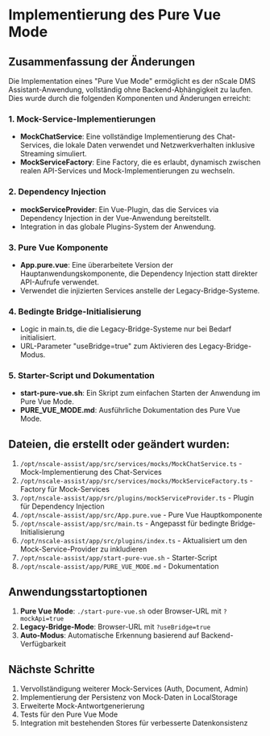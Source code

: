 # Implementierung des Pure Vue Mode

## Zusammenfassung der Änderungen

Die Implementation eines "Pure Vue Mode" ermöglicht es der nScale DMS Assistant-Anwendung, vollständig ohne Backend-Abhängigkeit zu laufen. Dies wurde durch die folgenden Komponenten und Änderungen erreicht:

### 1. Mock-Service-Implementierungen

- **MockChatService**: Eine vollständige Implementierung des Chat-Services, die lokale Daten verwendet und Netzwerkverhalten inklusive Streaming simuliert.
- **MockServiceFactory**: Eine Factory, die es erlaubt, dynamisch zwischen realen API-Services und Mock-Implementierungen zu wechseln.

### 2. Dependency Injection

- **mockServiceProvider**: Ein Vue-Plugin, das die Services via Dependency Injection in der Vue-Anwendung bereitstellt.
- Integration in das globale Plugins-System der Anwendung.

### 3. Pure Vue Komponente

- **App.pure.vue**: Eine überarbeitete Version der Hauptanwendungskomponente, die Dependency Injection statt direkter API-Aufrufe verwendet.
- Verwendet die injizierten Services anstelle der Legacy-Bridge-Systeme.

### 4. Bedingte Bridge-Initialisierung

- Logic in main.ts, die die Legacy-Bridge-Systeme nur bei Bedarf initialisiert.
- URL-Parameter "useBridge=true" zum Aktivieren des Legacy-Bridge-Modus.

### 5. Starter-Script und Dokumentation

- **start-pure-vue.sh**: Ein Skript zum einfachen Starten der Anwendung im Pure Vue Mode.
- **PURE_VUE_MODE.md**: Ausführliche Dokumentation des Pure Vue Mode.

## Dateien, die erstellt oder geändert wurden:

1. `/opt/nscale-assist/app/src/services/mocks/MockChatService.ts` - Mock-Implementierung des Chat-Services
2. `/opt/nscale-assist/app/src/services/mocks/MockServiceFactory.ts` - Factory für Mock-Services
3. `/opt/nscale-assist/app/src/plugins/mockServiceProvider.ts` - Plugin für Dependency Injection
4. `/opt/nscale-assist/app/src/App.pure.vue` - Pure Vue Hauptkomponente
5. `/opt/nscale-assist/app/src/main.ts` - Angepasst für bedingte Bridge-Initialisierung
6. `/opt/nscale-assist/app/src/plugins/index.ts` - Aktualisiert um den Mock-Service-Provider zu inkludieren
7. `/opt/nscale-assist/app/start-pure-vue.sh` - Starter-Script
8. `/opt/nscale-assist/app/PURE_VUE_MODE.md` - Dokumentation

## Anwendungsstartoptionen

1. **Pure Vue Mode**: `./start-pure-vue.sh` oder Browser-URL mit `?mockApi=true`
2. **Legacy-Bridge-Mode**: Browser-URL mit `?useBridge=true`
3. **Auto-Modus**: Automatische Erkennung basierend auf Backend-Verfügbarkeit

## Nächste Schritte

1. Vervollständigung weiterer Mock-Services (Auth, Document, Admin)
2. Implementierung der Persistenz von Mock-Daten in LocalStorage
3. Erweiterte Mock-Antwortgenerierung
4. Tests für den Pure Vue Mode
5. Integration mit bestehenden Stores für verbesserte Datenkonsistenz